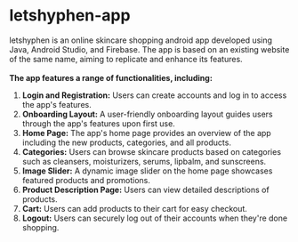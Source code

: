 # letshyphen-app
letshyphen is an online skincare shopping android app developed using Java, Android Studio, and Firebase. The app is based on an existing website of the same name, aiming to replicate and enhance its features.
<br><br>
<b>The app features a range of functionalities, including:</b> 
<ol>
  <li><b>Login and Registration:</b> Users can create accounts and log in to access the app's features.</li>
  <li><b>Onboarding Layout:</b> A user-friendly onboarding layout guides users through the app's features upon first use.</li>
  <li><b>Home Page:</b> The app's home page provides an overview of the app including the new products, categories, and all products.</li>
  <li><b>Categories:</b> Users can browse skincare products based on categories such as cleansers, moisturizers, serums, lipbalm, and sunscreens.</li>
  <li><b>Image Slider:</b> A dynamic image slider on the home page showcases featured products and promotions.</li>
  <li><b>Product Description Page:</b> Users can view detailed descriptions of products.</li>
  <li><b>Cart:</b> Users can add products to their cart for easy checkout.</li>
  <li><b>Logout:</b> Users can securely log out of their accounts when they're done shopping.</li>
</ol>
